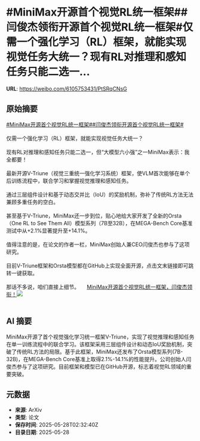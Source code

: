 # #MiniMax开源首个视觉RL统一框架##闫俊杰领衔开源首个视觉RL统一框架#仅需一个强化学习（RL）框架，就能实现视觉任务大统一？现有RL对推理和感知任务只能二选一...

**URL**: https://weibo.com/6105753431/PtSRqCNsG

## 原始摘要

<a href="https://m.weibo.cn/search?containerid=231522type%3D1%26t%3D10%26q%3D%23MiniMax%E5%BC%80%E6%BA%90%E9%A6%96%E4%B8%AA%E8%A7%86%E8%A7%89RL%E7%BB%9F%E4%B8%80%E6%A1%86%E6%9E%B6%23&amp;extparam=%23MiniMax%E5%BC%80%E6%BA%90%E9%A6%96%E4%B8%AA%E8%A7%86%E8%A7%89RL%E7%BB%9F%E4%B8%80%E6%A1%86%E6%9E%B6%23" data-hide=""><span class="surl-text">#MiniMax开源首个视觉RL统一框架#</span></a><a href="https://m.weibo.cn/search?containerid=231522type%3D1%26t%3D10%26q%3D%23%E9%97%AB%E4%BF%8A%E6%9D%B0%E9%A2%86%E8%A1%94%E5%BC%80%E6%BA%90%E9%A6%96%E4%B8%AA%E8%A7%86%E8%A7%89RL%E7%BB%9F%E4%B8%80%E6%A1%86%E6%9E%B6%23&amp;extparam=%23%E9%97%AB%E4%BF%8A%E6%9D%B0%E9%A2%86%E8%A1%94%E5%BC%80%E6%BA%90%E9%A6%96%E4%B8%AA%E8%A7%86%E8%A7%89RL%E7%BB%9F%E4%B8%80%E6%A1%86%E6%9E%B6%23" data-hide=""><span class="surl-text">#闫俊杰领衔开源首个视觉RL统一框架#</span></a><br><br>仅需一个强化学习（RL）框架，就能实现视觉任务大统一？<br><br>现有RL对推理和感知任务只能二选一，但“大模型六小强”之一MiniMax表示：我全都要！<br><br>最新开源V-Triune（视觉三重统一强化学习系统）框架，使VLM首次能够在单个后训练流程中，联合学习和掌握视觉推理和感知任务。<br><br>通过三层组件设计和基于动态交并比（IoU）的奖励机制，弥补了传统RL方法无法兼顾多重任务的空白。<br><br>甚至基于V-Triune，MiniMax还一步到位，贴心地给大家开发了全新的Orsta（One RL to See Them All）模型系列（7B至32B），在MEGA-Bench Core基准测试中从+2.1%显著提升至+14.1%。<br><br>值得注意的是，在论文的作者一栏，MiniMax创始人兼CEO闫俊杰也参与了这项研究。<br><br>目前V-Triune框架和Orsta模型都在GitHub上实现全面开源，点击文末链接即可跳转一键获取。<br><br>那话不多说，咱们直接上细节。 <a href="https://weibo.com/ttarticle/p/show?id=2309405171224010686476" data-hide=""><span class="url-icon"><img style="width: 1rem;height: 1rem" src="https://h5.sinaimg.cn/upload/2015/09/25/3/timeline_card_small_article_default.png" referrerpolicy="no-referrer"></span><span class="surl-text">MiniMax开源首个视觉RL统一框架，闫俊杰领衔！</span></a><img style="" src="https://tvax1.sinaimg.cn/large/006Fd7o3gy1i1uzz5owiij30fs08wmxn.jpg" referrerpolicy="no-referrer"><br><br>

## AI 摘要

MiniMax开源了首个视觉强化学习统一框架V-Triune，实现了视觉推理和感知任务在单一训练流程中的联合学习。该框架采用三层组件设计和动态IoU奖励机制，突破了传统RL方法的局限。基于此框架，MiniMax还发布了Orsta模型系列(7B-32B)，在MEGA-Bench Core基准上取得2.1%-14.1%的性能提升。公司创始人闫俊杰参与了这项研究。目前框架和模型已在GitHub开源，标志着视觉RL领域的重要突破。

## 元数据

- **来源**: ArXiv
- **类型**: 论文
- **保存时间**: 2025-05-28T02:32:40Z
- **目录日期**: 2025-05-28
